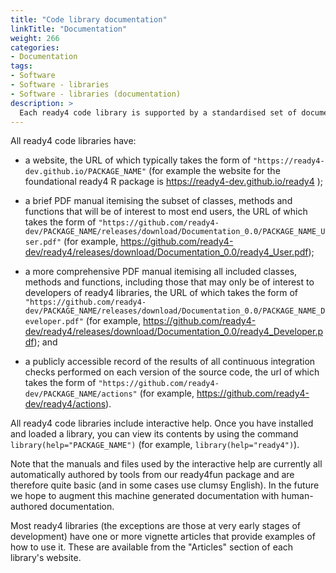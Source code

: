 ```yaml
---
title: "Code library documentation"
linkTitle: "Documentation"
weight: 266
categories: 
- Documentation
tags: 
- Software
- Software - libraries
- Software - libraries (documentation)
description: >
  Each ready4 code library is supported by a standardised set of documentation resources.
---
```


All ready4 code libraries have:

- a website, the URL of which typically takes the form of `"https://ready4-dev.github.io/PACKAGE_NAME"` (for example the website for the foundational ready4 R package is https://ready4-dev.github.io/ready4 );

- a brief PDF manual itemising the subset of classes, methods and functions that will be of interest to most end users, the URL of which takes the form of `"https://github.com/ready4-dev/PACKAGE_NAME/releases/download/Documentation_0.0/PACKAGE_NAME_User.pdf"` (for example, https://github.com/ready4-dev/ready4/releases/download/Documentation_0.0/ready4_User.pdf);

- a more comprehensive PDF manual itemising all included classes, methods and functions, including those that may only be of interest to developers of ready4 libraries, the URL of which takes the form of `"https://github.com/ready4-dev/PACKAGE_NAME/releases/download/Documentation_0.0/PACKAGE_NAME_Developer.pdf"` (for example, https://github.com/ready4-dev/ready4/releases/download/Documentation_0.0/ready4_Developer.pdf); and

- a publicly accessible record of the results of all continuous integration checks performed on each version of the source code, the url of which takes the form of `"https://github.com/ready4-dev/PACKAGE_NAME/actions"` (for example, https://github.com/ready4-dev/ready4/actions).

All ready4 code libraries include interactive help. Once you have installed and loaded a library, you can view its contents by using the command `library(help="PACKAGE_NAME")` (for example, `library(help="ready4")`). 

Note that the manuals and files used by the interactive help are currently all automatically authored by tools from our ready4fun package and are therefore quite basic (and in some cases use clumsy English). In the future we hope to augment this machine generated documentation with human-authored documentation.

Most ready4 libraries (the exceptions are those at very early stages of development) have one or more vignette articles that provide examples of how to use it. These are available from the "Articles" section of each library's website.



